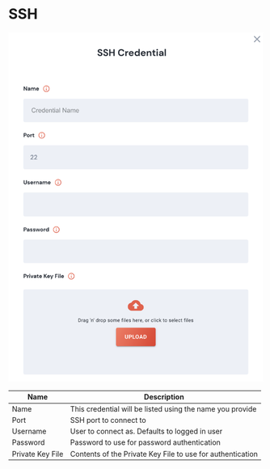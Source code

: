 # SSH

![Information needed to onboard SSH connector](<../../.gitbook/assets/Screen Shot 2022-06-14 at 6.17.10 PM.png>)

| Name             | Description                                                |
| ---------------- | ---------------------------------------------------------- |
| Name             | This credential will be listed using the name you provide  |
| Port             | SSH port to connect to                                     |
| Username         | User to connect as. Defaults to logged in user             |
| Password         | Password to use for password authentication                |
| Private Key File | Contents of the Private Key File to use for authentication |
